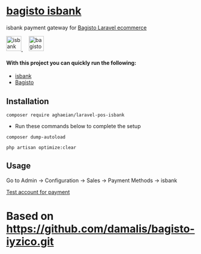 # [bagisto isbank](https://github.com/Aghaeian/laravel-pos-isbank)

isbank payment gateway for [Bagisto Laravel ecommerce](https://bagisto.com/)

<p align="left"> <a href="https://www.isbank.com.tr/" target="_blank" rel="noreferrer"> <img src="#" alt="isbank" height="40" width="40"/> </a>&nbsp;&nbsp;&nbsp; <a href="https://bagisto.com/" target="_blank" rel="noreferrer"> <img src="https://avatars.githubusercontent.com/u/43133047?s=200&v=4" alt="bagisto laravel ecommerce" width="40" height="40" width="40"/> </a>

#### With this project you can quickly run the following:

- [isbank](https://github.com/aghaeian)
- [Bagisto](https://github.com/bagisto)

## Installation

```
composer require aghaeian/laravel-pos-isbank
```

- Run these commands below to complete the setup

```
composer dump-autoload
```

```
php artisan optimize:clear
```

## Usage

Go to Admin -> Configuration -> Sales -> Payment Methods -> isbank

[Test account for payment](#)


# Based on https://github.com/damalis/bagisto-iyzico.git
